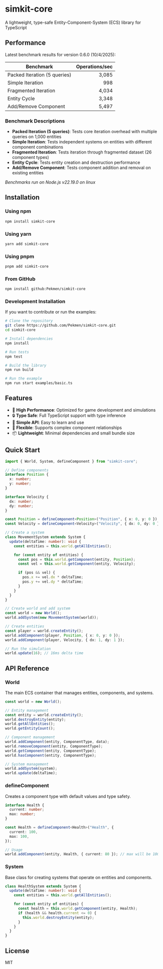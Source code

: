 # simkit-core

A lightweight, type-safe Entity-Component-System (ECS) library for TypeScript

<!-- BENCHMARK_START -->

## Performance

Latest benchmark results for version 0.6.0 (10/4/2025):

| Benchmark | Operations/sec |
|-----------|---------------:|
| Packed Iteration (5 queries) | 3,085 |
| Simple Iteration | 998 |
| Fragmented Iteration | 4,034 |
| Entity Cycle | 3,348 |
| Add/Remove Component | 5,497 |

### Benchmark Descriptions

- **Packed Iteration (5 queries)**: Tests core iteration overhead with multiple queries on 1,000 entities
- **Simple Iteration**: Tests independent systems on entities with different component combinations  
- **Fragmented Iteration**: Tests iteration through fragmented dataset (26 component types)
- **Entity Cycle**: Tests entity creation and destruction performance
- **Add/Remove Component**: Tests component addition and removal on existing entities

*Benchmarks run on Node.js v22.19.0 on linux*

<!-- BENCHMARK_END -->

## Installation

### Using npm

```bash
npm install simkit-core
```

### Using yarn

```bash
yarn add simkit-core
```

### Using pnpm

```bash
pnpm add simkit-core
```

### From GitHub

```bash
npm install github:Pekmen/simkit-core
```

### Development Installation

If you want to contribute or run the examples:

```bash
# Clone the repository
git clone https://github.com/Pekmen/simkit-core.git
cd simkit-core

# Install dependencies
npm install

# Run tests
npm test

# Build the library
npm run build

# Run the example
npm run start examples/basic.ts
```

## Features

- 🚀 **High Performance**: Optimized for game development and simulations
- 🔒 **Type Safe**: Full TypeScript support with type inference
- 🧩 **Simple API**: Easy to learn and use
- 🔧 **Flexible**: Supports complex component relationships
- 📦 **Lightweight**: Minimal dependencies and small bundle size

## Quick Start

```typescript
import { World, System, defineComponent } from "simkit-core";

// Define components
interface Position {
  x: number;
  y: number;
}

interface Velocity {
  dx: number;
  dy: number;
}

const Position = defineComponent<Position>("Position", { x: 0, y: 0 });
const Velocity = defineComponent<Velocity>("Velocity", { dx: 0, dy: 0 });

// Create a system
class MovementSystem extends System {
  update(deltaTime: number): void {
    const entities = this.world.getAllEntities();

    for (const entity of entities) {
      const pos = this.world.getComponent(entity, Position);
      const vel = this.world.getComponent(entity, Velocity);

      if (pos && vel) {
        pos.x += vel.dx * deltaTime;
        pos.y += vel.dy * deltaTime;
      }
    }
  }
}

// Create world and add system
const world = new World();
world.addSystem(new MovementSystem(world));

// Create entities
const player = world.createEntity();
world.addComponent(player, Position, { x: 0, y: 0 });
world.addComponent(player, Velocity, { dx: 1, dy: 1 });

// Run the simulation
world.update(16); // 16ms delta time
```

## API Reference

### World

The main ECS container that manages entities, components, and systems.

```typescript
const world = new World();

// Entity management
const entity = world.createEntity();
world.destroyEntity(entity);
world.getAllEntities();
world.getEntityCount();

// Component management
world.addComponent(entity, ComponentType, data);
world.removeComponent(entity, ComponentType);
world.getComponent(entity, ComponentType);
world.hasComponent(entity, ComponentType);

// System management
world.addSystem(system);
world.update(deltaTime);
```

### defineComponent

Creates a component type with default values and type safety.

```typescript
interface Health {
  current: number;
  max: number;
}

const Health = defineComponent<Health>("Health", {
  current: 100,
  max: 100,
});

// Usage
world.addComponent(entity, Health, { current: 80 }); // max will be 100
```

### System

Base class for creating systems that operate on entities and components.

```typescript
class HealthSystem extends System {
  update(deltaTime: number): void {
    const entities = this.world.getAllEntities();

    for (const entity of entities) {
      const health = this.world.getComponent(entity, Health);
      if (health && health.current <= 0) {
        this.world.destroyEntity(entity);
      }
    }
  }
}
```

## License

MIT
